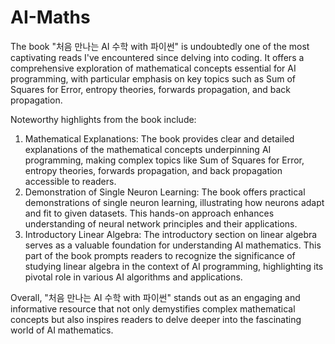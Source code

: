 # AI-Maths
The book "처음 만나는 AI 수학 with 파이썬" is undoubtedly one of the most captivating reads I've encountered since delving into coding. It offers a comprehensive exploration of mathematical concepts essential for AI programming, with particular emphasis on key topics such as Sum of Squares for Error, entropy theories, forwards propagation, and back propagation.

Noteworthy highlights from the book include:
1. Mathematical Explanations: The book provides clear and detailed explanations of the mathematical concepts underpinning AI programming, making complex topics like Sum of Squares for Error, entropy theories, forwards propagation, and back propagation accessible to readers.
2. Demonstration of Single Neuron Learning: The book offers practical demonstrations of single neuron learning, illustrating how neurons adapt and fit to given datasets. This hands-on approach enhances understanding of neural network principles and their applications.
3. Introductory Linear Algebra: The introductory section on linear algebra serves as a valuable foundation for understanding AI mathematics. This part of the book prompts readers to recognize the significance of studying linear algebra in the context of AI programming, highlighting its pivotal role in various AI algorithms and applications.

Overall, "처음 만나는 AI 수학 with 파이썬" stands out as an engaging and informative resource that not only demystifies complex mathematical concepts but also inspires readers to delve deeper into the fascinating world of AI mathematics.
